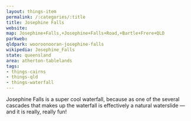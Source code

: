 ```yaml
---
layout: things-item
permalink: /:categories/:title
title: Josephine Falls
website: 
map: Josephine+Falls,+Josephine+Falls+Road,+Bartle+Frere+QLD
parkweb: 
qldpark: wooroonooran-josephine-falls
wikipedia: Josephine_Falls
state: queensland
area: atherton-tablelands
tags:
- things-cairns
- things-qld
- things-waterfall
---
```


Josephine Falls is a super cool waterfall, because as one of the several cascades that makes up the waterfall is effectively a natural waterslide &mdash; and it is really, really fun!